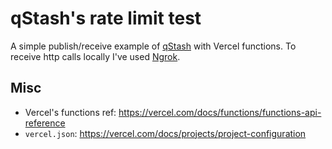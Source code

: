 # qStash's rate limit test

A simple publish/receive example of
[qStash](https://upstash.com/blog/qstash-announcement) with Vercel functions. To
receive http calls locally I've used [Ngrok](https://ngrok.com/).

## Misc

- Vercel's functions ref:
  https://vercel.com/docs/functions/functions-api-reference
- `vercel.json`: https://vercel.com/docs/projects/project-configuration
